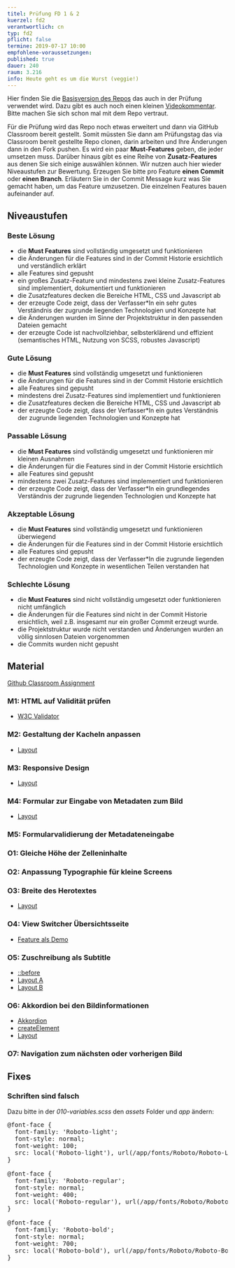 ```yaml
---
titel: Prüfung FD 1 & 2
kuerzel: fd2
verantwortlich: cn
typ: fd2
pflicht: false
termine: 2019-07-17 10:00
empfohlene-voraussetzungen: 
published: true
dauer: 240
raum: 3.216
info: Heute geht es um die Wurst (veggie!)
---
```


Hier finden Sie die [Basisversion des Repos](https://github.com/cnoss/mi-bachelor-webdevelopment-fd-2019) das auch in der Prüfung verwendet wird. Dazu gibt es auch noch einen kleinen [Videokommentar](https://youtu.be/KdZUcgW0sYc). Bitte machen Sie sich schon mal mit dem Repo vertraut. 

Für die Prüfung wird das Repo noch etwas erweitert und dann via GitHub Classroom bereit gestellt. Somit müssten Sie dann am Prüfungstag das via Classroom bereit gestellte Repo clonen, darin arbeiten und Ihre Änderungen dann in den Fork pushen. Es wird ein paar **Must-Features** geben, die jeder umsetzen muss. Darüber hinaus gibt es eine Reihe von **Zusatz-Features** aus denen Sie sich einige auswählen können. Wir nutzen auch hier wieder Niveaustufen zur Bewertung. Erzeugen Sie bitte pro Feature **einen Commit** oder **einen Branch**. Erläutern Sie in der Commit Message kurz was Sie gemacht haben, um das Feature umzusetzen. Die einzelnen Features bauen aufeinander auf.


## Niveaustufen

### Beste Lösung
- die **Must Features** sind vollständig umgesetzt und funktionieren
- die Änderungen für die Features sind in der Commit Historie ersichtlich und verständlich erklärt
- alle Features sind gepusht
- ein großes Zusatz-Feature und mindestens zwei kleine Zusatz-Features sind implementiert, dokumentiert und funktionieren
- die Zusatzfeatures decken die Bereiche HTML, CSS und Javascript ab
- der erzeugte Code zeigt, dass der Verfasser\*In ein sehr gutes Verständnis der zugrunde liegenden Technologien und Konzepte hat 
- die Änderungen wurden im Sinne der Projektstruktur in den passenden Dateien gemacht
- der erzeugte Code ist nachvollziehbar, selbsterklärend und effizient (semantisches HTML, Nutzung von SCSS, robustes Javascript)

### Gute Lösung
- die **Must Features** sind vollständig umgesetzt und funktionieren
- die Änderungen für die Features sind in der Commit Historie ersichtlich
- alle Features sind gepusht
- mindestens drei Zusatz-Features sind implementiert und funktionieren
- die Zusatzfeatures decken die Bereiche HTML, CSS und Javascript ab
- der erzeugte Code zeigt, dass der Verfasser\*In ein gutes Verständnis der zugrunde liegenden Technologien und Konzepte hat

### Passable Lösung
- die **Must Features** sind vollständig umgesetzt und funktionieren mir kleinen Ausnahmen
- die Änderungen für die Features sind in der Commit Historie ersichtlich
- alle Features sind gepusht
- mindestens zwei Zusatz-Features sind implementiert und funktionieren
- der erzeugte Code zeigt, dass der Verfasser\*In ein grundlegendes Verständnis der zugrunde liegenden Technologien und Konzepte hat

### Akzeptable Lösung
- die **Must Features** sind vollständig umgesetzt und funktionieren überwiegend
- die Änderungen für die Features sind in der Commit Historie ersichtlich
- alle Features sind gepusht
- der erzeugte Code zeigt, dass der Verfasser\*In die zugrunde liegenden Technologien und Konzepte in wesentlichen Teilen verstanden hat

### Schlechte Lösung
- die **Must Features** sind nicht vollständig umgesetzt oder funktionieren nicht umfänglich
- die Änderungen für die Features sind nicht in der Commit Historie ersichtlich, weil z.B. insgesamt nur ein großer Commit erzeugt wurde.
- die Projektstruktur wurde nicht verstanden und Änderungen wurden an völlig sinnlosen Dateien vorgenommen
- die Commits wurden nicht gepusht

## Material

[Github Classroom Assignment](https://classroom.github.com/a/MuFQLUFT)

### M1: HTML auf Validität prüfen
- [W3C Validator](https://validator.w3.org/nu/#textarea)

### M2: Gestaltung der Kacheln anpassen
- [Layout](../../material/frontend-development-pruefung/m2-kachel.jpg)

### M3: Responsive Design
- [Layout](../../material/frontend-development-pruefung/m3-responsive.jpg)


### M4: Formular zur Eingabe von Metadaten zum Bild
- [Layout](../../material/frontend-development-pruefung/m4-form.jpg)

### M5: Formularvalidierung der Metadateneingabe

### O1: Gleiche Höhe der Zelleninhalte

### O2: Anpassung Typographie für kleine Screens


### O3: Breite des Herotextes
- [Layout](../../material/frontend-development-pruefung/O3-herotext.jpg)

### O4: View Switcher Übersichtsseite
- [Feature als Demo](https://www.youtube.com/watch?v=_K7BeXSGECw&feature=youtu.be)

### O5: Zuschreibung als Subtitle
- [::before](https://developer.mozilla.org/de/docs/Web/CSS/::before)
- [Layout A](../../material/frontend-development-pruefung/05-zuschreibung-a.jpg)
- [Layout B](../../material/frontend-development-pruefung/05-zuschreibung-b.jpg)

### O6: Akkordion bei den Bildinformationen
- [Akkordion](https://kulturbanause.de/faq/accordion/)
- [createElement](https://developer.mozilla.org/de/docs/Web/API/Document/createElement)
- [Layout](../../material/frontend-development-pruefung/06-akkordion.jpg)

### O7: Navigation zum nächsten oder vorherigen Bild

## Fixes

### Schriften sind falsch

Dazu bitte in der *010-variables.scss* den *assets* Folder und *app* ändern:

<pre>
@font-face {
  font-family: 'Roboto-light';
  font-style: normal;
  font-weight: 100;
  src: local('Roboto-light'), url(/app/fonts/Roboto/Roboto-Light.ttf);
}

@font-face {
  font-family: 'Roboto-regular';
  font-style: normal;
  font-weight: 400;
  src: local('Roboto-regular'), url(/app/fonts/Roboto/Roboto-Regular.ttf);
}

@font-face {
  font-family: 'Roboto-bold';
  font-style: normal;
  font-weight: 700;
  src: local('Roboto-bold'), url(/app/fonts/Roboto/Roboto-Bold.ttf);
}
</pre>


